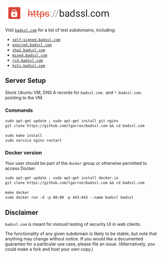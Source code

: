 [![badssl.com](badssl.com.png)](https://badssl.com)

Visit [`badssl.com`](https://badssl.com/) for a list of test subdomains, including:

- [`self-signed.badssl.com`](https://self-signed.badssl.com)
- [`expired.badssl.com`](https://expired.badssl.com)
- [`sha1.badssl.com`](https://sha1.badssl.com)
- [`mixed.badssl.com`](https://mixed.badssl.com)
- [`rc4.badssl.com`](https://rc4.badssl.com)
- [`hsts.badssl.com`](https://hsts.badssl.com)

## Server Setup

Stock Ubuntu VM, DNS A records for `badssl.com.` and `*.badssl.com.` pointing to the VM.

### Commands

    sudo apt-get update ; sudo apt-get install git nginx
    git clone https://github.com/lgarron/badssl.com && cd badssl.com

    sudo make install
    sudo service nginx restart

### Docker version

Your user should be part of the `docker` group or otherwise permitted to access Docker.

    sudo apt-get update ; sudo apt-get install docker.io
    git clone https://github.com/lgarron/badssl.com && cd badssl.com

    make docker
    sudo docker run -d -p 80:80 -p 443:443 --name badssl badssl

## Disclaimer

`badssl.com` is meant for *manual* testing of security UI in web clients.

The functionality of any given subdomain is likely to be stable, but note that anything may change without notice. If you would like a documented guarantee for a particular use case, please file an issue. (Alternatively, you could make a fork and host your own copy.)
